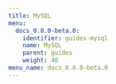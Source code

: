 ```yaml
---
title: MySQL
menu:
  docs_0.8.0-beta.0:
    identifier: guides-mysql
    name: MySQL
    parent: guides
    weight: 40
menu_name: docs_0.8.0-beta.0
---
```


